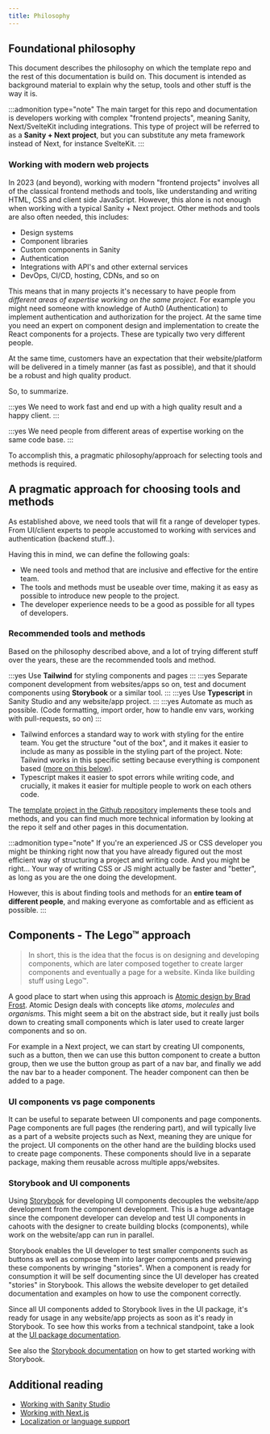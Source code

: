 ```yaml
---
title: Philosophy
---
```


## Foundational philosophy

This document describes the philosophy on which the template repo and the rest of this documentation is build on. This document is intended as background material to explain why the setup, tools and other stuff is the way it is.

:::admonition type="note"
The main target for this repo and documentation is developers working with complex "frontend projects", meaning Sanity, Next/SvelteKit including integrations. This type of project will be referred to as a **Sanity + Next project**, but you can substitute any meta framework instead of Next, for instance SvelteKit.
:::

### Working with modern web projects

In 2023 (and beyond), working with modern "frontend projects" involves all of the classical frontend methods and tools, like understanding and writing HTML, CSS and client side JavaScript. However, this alone is not enough when working with a typical Sanity + Next project. Other methods and tools are also often needed, this includes:

-   Design systems
-   Component libraries
-   Custom components in Sanity
-   Authentication
-   Integrations with API's and other external services
-   DevOps, CI/CD, hosting, CDNs, and so on

This means that in many projects it's necessary to have people from _different areas of expertise working on the same project_. For example you might need someone with knowledge of Auth0 (Authentication) to implement authentication and authorization for the project. At the same time you need an expert on component design and implementation to create the React components for a projects. These are typically two very different people.

At the same time, customers have an expectation that their website/platform will be delivered in a timely manner (as fast as possible), and that it should be a robust and high quality product.

So, to summarize.

:::yes
We need to work fast and end up with a high quality result and a happy client.
:::

:::yes
We need people from different areas of expertise working on the same code base.
:::

To accomplish this, a pragmatic philosophy/approach for selecting tools and methods is required.

## A pragmatic approach for choosing tools and methods

As established above, we need tools that will fit a range of developer types. From UI/client experts to people accustomed to working with services and authentication (backend stuff..).

Having this in mind, we can define the following goals:

-   We need tools and method that are inclusive and effective for the entire team.
-   The tools and methods must be useable over time, making it as easy as possible to introduce new people to the project.
-   The developer experience needs to be a good as possible for all types of developers.

### Recommended tools and methods

Based on the philosophy described above, and a lot of trying different stuff over the years, these are the recommended tools and method.

:::yes
Use **Tailwind** for styling components and pages
:::
:::yes
Separate component development from websites/apps so on, test and document components using **Storybook** or a similar tool.
:::
:::yes
Use **Typescript** in Sanity Studio and any website/app project.
:::
:::yes
Automate as much as possible. (Code formatting, import order, how to handle env vars, working with pull-requests, so on)
:::

-   Tailwind enforces a standard way to work with styling for the entire team. You get the structure "out of the box", and it makes it easier to include as many as possible in the styling part of the project. Note: Tailwind works in this specific setting because everything is component based ([more on this below](/docs/architecture/background#components-the-lego-approach)).
-   Typescript makes it easier to spot errors while writing code, and crucially, it makes it easier for multiple people to work on each others code.

The [template project in the Github repository](https://github.com/makingwaves/sanity-next-component-template-repo) implements these tools and methods, and you can find much more technical information by looking at the repo it self and other pages in this documentation.

:::admonition type="note"
If you're an experienced JS or CSS developer you might be thinking right now that you have already figured out the most efficient way of structuring a project and writing code. And you might be right... Your way of writing CSS or JS might actually be faster and "better", as long as you are the one doing the development.

However, this is about finding tools and methods for an **entire team of different people**, and making everyone as comfortable and as efficient as possible.
:::

## Components - The Lego™ approach

> In short, this is the idea that the focus is on designing and developing components, which are later composed together to create larger components and eventually a page for a website. Kinda like building stuff using Lego™.

A good place to start when using this approach is [Atomic design by Brad Frost](https://atomicdesign.bradfrost.com/). Atomic Design deals with concepts like _atoms_, _molecules_ and _organisms_. This might seem a bit on the abstract side, but it really just boils down to creating small components which is later used to create larger components and so on.

For example in a Next project, we can start by creating UI components, such as a button, then we can use this button component to create a button group, then we use the button group as part of a nav bar, and finally we add the nav bar to a header component. The header component can then be added to a page.

### UI components vs page components

It can be useful to separate between UI components and page components. Page components are full pages (the rendering part), and will typically live as a part of a website projects such as Next, meaning they are unique for the project. UI components on the other hand are the building blocks used to create page components. These components should live in a separate package, making them reusable across multiple apps/websites.

### Storybook and UI components

Using [Storybook](https://storybook.js.org/) for developing UI components decouples the website/app development from the component development. This is a huge advantage since the component developer can develop and test UI components in cahoots with the designer to create building blocks (components), while work on the website/app can run in parallel.

Storybook enables the UI developer to test smaller components such as buttons as well as compose them into larger components and previewing these components by wringing "stories". When a component is ready for consumption it will be self documenting since the UI developer has created "stories" in Storybook. This allows the website developer to get detailed documentation and examples on how to use the component correctly.

Since all UI components added to Storybook lives in the UI package, it's ready for usage in any website/app projects as soon as it's ready in Storybook. To see how this works from a technical standpoint, take a look at the [UI package documentation](/docs/packages/ui).

See also the [Storybook documentation](/docs/apps/storybook) on how to get started working with Storybook.

## Additional reading

-   [Working with Sanity Studio](/docs/apps/sanity-studio)
-   [Working with Next.js](/docs/apps/next.js-apps)
-   [Localization or language support](/docs/architecture/localization)
